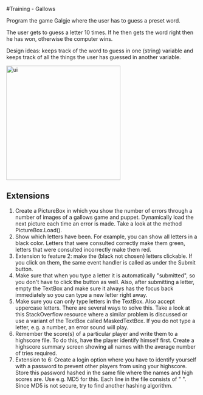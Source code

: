 #Training - Gallows

Program the game Galgje where the user has to guess a preset word.

The user gets to guess a letter 10 times. If he then gets the word right then he has won, otherwise the computer wins.

Design ideas: keeps track of the word to guess in one (string) variable and keeps track of all the things the user has guessed in another variable.

<img src="figures/galgje-ui.png" alt="ui" width="300" />


## Extensions
1. Create a PictureBox in which you show the number of errors through a number of images of a gallows game and puppet. Dynamically load the next picture each time an error is made. Take a look at the method PictureBox.Load().
2. Show which letters have been. For example, you can show all letters in a black color. Letters that were consulted correctly make them green, letters that were consulted incorrectly make them red.
3. Extension to feature 2: make the (black not chosen) letters clickable. If you click on them, the same event handler is called as under the Submit button.
4. Make sure that when you type a letter it is automatically "submitted", so you don't have to click the button as well. Also, after submitting a letter, empty the TextBox and make sure it always has the focus back immediately so you can type a new letter right away.
5. Make sure you can only type letters in the TextBox. Also accept uppercase letters. There are several ways to solve this. Take a look at this StackOverflow resource where a similar problem is discussed or use a variant of the TextBox called MaskedTextBox. If you do not type a letter, e.g. a number, an error sound will play.
6. Remember the score(s) of a particular player and write them to a highscore file. To do this, have the player identify himself first. Create a highscore summary screen showing all names with the average number of tries required.
7.  Extension to 6: Create a login option where you have to identify yourself with a password to prevent other players from using your highscore. Store this password hashed in the same file where the names and high scores are. Use e.g. MD5 for this. Each line in the file consists of "<username> <md5 password> <highscore>".
	Since MD5 is not secure, try to find another hashing algorithm.